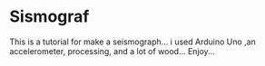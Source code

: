 # Sismograf
This is a tutorial for make a seismograph... i used Arduino Uno ,an accelerometer, processing, and a lot of wood... Enjoy...

